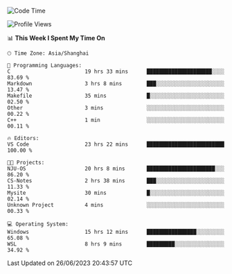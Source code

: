 <!--START_SECTION:waka-->
![Code Time](http://img.shields.io/badge/Code%20Time-1%2C021%20hrs%207%20mins-blue)

![Profile Views](http://img.shields.io/badge/Profile%20Views-0-blue)

📊 **This Week I Spent My Time On** 

```text
🕑︎ Time Zone: Asia/Shanghai

💬 Programming Languages: 
C                        19 hrs 33 mins      █████████████████████░░░░   83.69 % 
Markdown                 3 hrs 8 mins        ███░░░░░░░░░░░░░░░░░░░░░░   13.47 % 
Makefile                 35 mins             █░░░░░░░░░░░░░░░░░░░░░░░░   02.50 % 
Other                    3 mins              ░░░░░░░░░░░░░░░░░░░░░░░░░   00.22 % 
C++                      1 min               ░░░░░░░░░░░░░░░░░░░░░░░░░   00.11 % 

🔥 Editors: 
VS Code                  23 hrs 22 mins      █████████████████████████   100.00 % 

🐱‍💻 Projects: 
NJU-OS                   20 hrs 8 mins       ██████████████████████░░░   86.20 % 
CS-Notes                 2 hrs 38 mins       ███░░░░░░░░░░░░░░░░░░░░░░   11.33 % 
Mysite                   30 mins             █░░░░░░░░░░░░░░░░░░░░░░░░   02.14 % 
Unknown Project          4 mins              ░░░░░░░░░░░░░░░░░░░░░░░░░   00.33 % 

💻 Operating System: 
Windows                  15 hrs 12 mins      ████████████████░░░░░░░░░   65.08 % 
WSL                      8 hrs 9 mins        █████████░░░░░░░░░░░░░░░░   34.92 % 
```


 Last Updated on 26/06/2023 20:43:57 UTC
<!--END_SECTION:waka-->